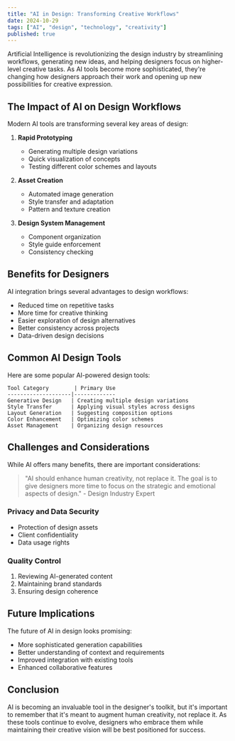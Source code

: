 ```yaml
---
title: "AI in Design: Transforming Creative Workflows"
date: 2024-10-29
tags: ["AI", "design", "technology", "creativity"]
published: true
---
```


Artificial Intelligence is revolutionizing the design industry by streamlining workflows, generating new ideas, and helping designers focus on higher-level creative tasks. As AI tools become more sophisticated, they're changing how designers approach their work and opening up new possibilities for creative expression.

## The Impact of AI on Design Workflows

Modern AI tools are transforming several key areas of design:

1. **Rapid Prototyping**
   - Generating multiple design variations
   - Quick visualization of concepts
   - Testing different color schemes and layouts

2. **Asset Creation**
   - Automated image generation
   - Style transfer and adaptation
   - Pattern and texture creation

3. **Design System Management**
   - Component organization
   - Style guide enforcement
   - Consistency checking

## Benefits for Designers

AI integration brings several advantages to design workflows:

* Reduced time on repetitive tasks
* More time for creative thinking
* Easier exploration of design alternatives
* Better consistency across projects
* Data-driven design decisions

## Common AI Design Tools

Here are some popular AI-powered design tools:

```plaintext
Tool Category        | Primary Use
--------------------|-------------
Generative Design   | Creating multiple design variations
Style Transfer      | Applying visual styles across designs
Layout Generation   | Suggesting composition options
Color Enhancement   | Optimizing color schemes
Asset Management    | Organizing design resources
```

## Challenges and Considerations

While AI offers many benefits, there are important considerations:

> "AI should enhance human creativity, not replace it. The goal is to give designers more time to focus on the strategic and emotional aspects of design." - Design Industry Expert

### Privacy and Data Security

* Protection of design assets
* Client confidentiality
* Data usage rights

### Quality Control

1. Reviewing AI-generated content
2. Maintaining brand standards
3. Ensuring design coherence

## Future Implications

The future of AI in design looks promising:

* More sophisticated generation capabilities
* Better understanding of context and requirements
* Improved integration with existing tools
* Enhanced collaborative features

## Conclusion

AI is becoming an invaluable tool in the designer's toolkit, but it's important to remember that it's meant to augment human creativity, not replace it. As these tools continue to evolve, designers who embrace them while maintaining their creative vision will be best positioned for success.

[^1]: Based on industry research and designer feedback from 2023-2024.
